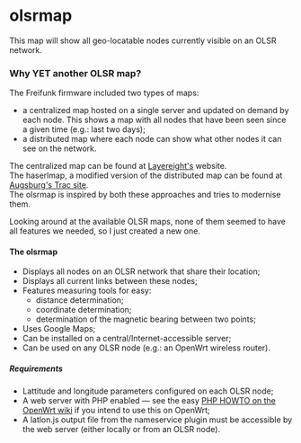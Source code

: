 olsrmap
=======

This map will show all geo-locatable nodes currently visible on an OLSR network.

### Why YET another OLSR map? ###

The Freifunk firmware included two types of maps:  
 * a centralized map hosted on a single server and updated on demand by each node. This shows a map with all nodes that have been seen since a given time (e.g.: last two days);
 * a distributed map where each node can show what other nodes it can see on the network.

The centralized map can be found at [Layereight's](http://www.layereight.de/software.php#freifunk) website.  
The haserlmap, a modified version of the distributed map can be found at [Augsburg's Trac site](http://trac.augsburg.freifunk.net/browser/contrib/haserlmap).  
The olsrmap is inspired by both these approaches and tries to modernise them.

Looking around at the available OLSR maps, none of them seemed to have all features we needed, so I just created a new one.

#### The olsrmap ####
 * Displays all nodes on an OLSR network that share their location;
 * Displays all current links between these nodes;
 * Features measuring tools for easy:
   * distance determination;
   * coordinate determination;
   * determination of the magnetic bearing between two points;
 * Uses Google Maps;
 * Can be installed on a central/Internet-accessible server;
 * Can be used on any OLSR node (e.g.: an OpenWrt wireless router).

##### Requirements #####
* Lattitude and longitude parameters configured on each OLSR node;
* A web server with PHP enabled — see the easy [PHP HOWTO on the OpenWrt wiki](http://wiki.openwrt.org/doc/howto/php) if you intend to use this on OpenWrt;
* A latlon.js output file from the nameservice plugin must be accessible by the web server (either locally or from an OLSR node).
